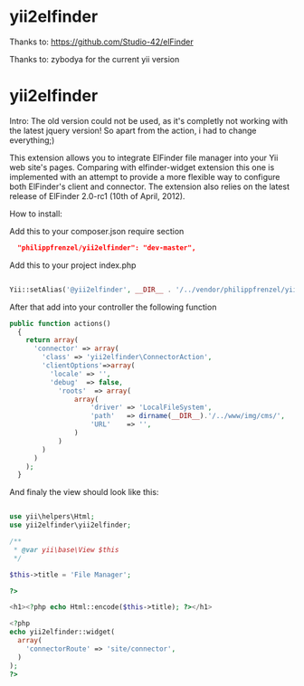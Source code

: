 yii2elfinder
============

Thanks to:
https://github.com/Studio-42/elFinder

Thanks to:
zybodya for the current yii version

yii2elfinder
============

Intro: The old version could not be used, as it's completly not working with the latest jquery version! So
apart from the action, i had to change everything;)

This extension allows you to integrate ElFinder file manager into your Yii web site's pages. Comparing with elfinder-widget extension this one is implemented with an attempt to provide a more flexible way to configure both ElFinder's client and connector. The extension also relies on the latest release of ElFinder 2.0-rc1 (10th of April, 2012).

How to install:

Add this to your composer.json require section

```json
  "philippfrenzel/yii2elfinder": "dev-master",
```

Add this to your project index.php

```php

Yii::setAlias('@yii2elfinder', __DIR__ . '/../vendor/philippfrenzel/yii2elfinder/yii2elfinder/');

```

After that add into your controller the following function

```php
public function actions()
  {
    return array(
      'connector' => array(
        'class' => 'yii2elfinder\ConnectorAction',
        'clientOptions'=>array(
          'locale' => '',
          'debug'  => false,
            'roots'  => array(
                array(
                    'driver' => 'LocalFileSystem',
                    'path'   => dirname(__DIR__).'/../www/img/cms/',
                    'URL'    => '',
                )
            )   
        )
      )
    );
  }
```

And finaly the view should look like this:

```php

use yii\helpers\Html;
use yii2elfinder\yii2elfinder;

/**
 * @var yii\base\View $this
 */

$this->title = 'File Manager';

?>

<h1><?php echo Html::encode($this->title); ?></h1>

<?php
echo yii2elfinder::widget(
  array(
    'connectorRoute' => 'site/connector',
  )
);
?>
```

